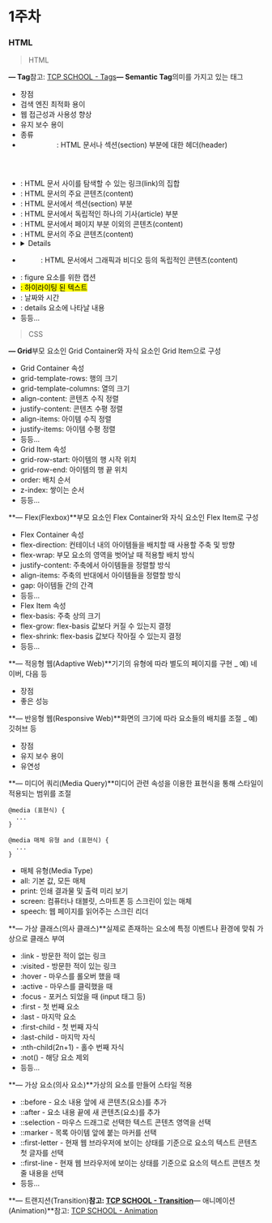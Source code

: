 # 1주차

### HTML

> HTML
> 

**— Tag**참고: [TCP SCHOOL - Tags](http://www.tcpschool.com/html-tags/intro)**— Semantic Tag**의미를 가지고 있는 태그

- 장점
- 검색 엔진 최적화 용이
- 웹 접근성과 사용성 향상
- 유지 보수 용이
- 종류
- <header>: HTML 문서나 섹션(section) 부분에 대한 헤더(header)
- <nav>: HTML 문서 사이를 탐색할 수 있는 링크(link)의 집합
- <aside>: HTML 문서의 주요 콘텐츠(content)
- <section>: HTML 문서에서 섹션(section) 부분
- <article>: HTML 문서에서 독립적인 하나의 기사(article) 부분
- <footer>: HTML 문서에서 페이지 부분 이외의 콘텐츠(content)
- <main>: HTML 문서의 주요 콘텐츠(content)
- <details>: 사용자가 보거나 숨길 수 있는 추가적인 설명문
- <figure>: HTML 문서에서 그래픽과 비디오 등의 독립적인 콘텐츠(content)
- <figcaption>: figure 요소를 위한 캡션
- <mark>: 하이라이팅 된 텍스트
- <time>: 날짜와 시간
- <summary>: details 요소에 나타날 내용
- 등등…

> CSS
> 

**— Grid**부모 요소인 Grid Container와 자식 요소인 Grid Item으로 구성

- Grid Container 속성
- grid-template-rows: 행의 크기
- grid-template-columns: 열의 크기
- align-content: 콘텐츠 수직 정렬
- justify-content: 콘텐츠 수평 정렬
- align-items: 아이템 수직 정렬
- justify-items: 아이템 수평 정렬
- 등등…
- Grid Item 속성
- grid-row-start: 아이템의 행 시작 위치
- grid-row-end: 아이템의 행 끝 위치
- order: 배치 순서
- z-index: 쌓이는 순서
- 등등…

**— Flex(Flexbox)**부모 요소인 Flex Container와 자식 요소인 Flex Item로 구성

- Flex Container 속성
- flex-direction: 컨테이너 내의 아이템들을 배치할 때 사용할 주축 및 방향
- flex-wrap: 부모 요소의 영역을 벗어날 때 적용할 배치 방식
- justify-content: 주축에서 아이템들을 정렬할 방식
- align-items: 주축의 반대에서 아이템들을 정렬할 방식
- gap: 아이템들 간의 간격
- 등등…
- Flex Item 속성
- flex-basis: 주축 상의 크기
- flex-grow: flex-basis 값보다 커질 수 있는지 결정
- flex-shrink: flex-basis 값보다 작아질 수 있는지 결정
- 등등…

**— 적응형 웹(Adaptive Web)**기기의 유형에 따라 별도의 페이지를 구현 _ 예) 네이버, 다음 등

- 장점
- 좋은 성능

**— 반응형 웹(Responsive Web)**화면의 크기에 따라 요소들의 배치를 조절 _ 예) 깃허브 등

- 장점
- 유지 보수 용이
- 유연성

**— 미디어 쿼리(Media Query)**미디어 관련 속성을 이용한 표현식을 통해 스타일이 적용되는 범위를 조절

```
@media (표현식) {
  ...
}

@media 매체 유형 and (표현식) {
  ...
}
```

- 매체 유형(Media Type)
- all: 기본 값, 모든 매체
- print: 인쇄 결과물 및 출력 미리 보기
- screen: 컴퓨터나 태블릿, 스마트폰 등 스크린이 있는 매체
- speech: 웹 페이지를 읽어주는 스크린 리더

**— 가상 클래스(의사 클래스)**실제로 존재하는 요소에 특정 이벤트나 환경에 맞춰 가상으로 클래스 부여

- :link - 방문한 적이 없는 링크
- :visited - 방문한 적이 있는 링크
- :hover - 마우스를 롤오버 했을 때
- :active - 마우스를 클릭했을 때
- :focus - 포커스 되었을 때 (input 태그 등)
- :first - 첫 번째 요소
- :last - 마지막 요소
- :first-child - 첫 번째 자식
- :last-child - 마지막 자식
- :nth-child(2n+1) - 홀수 번째 자식
- :not() - 해당 요소 제외
- 등등…

**— 가상 요소(의사 요소)**가상의 요소를 만들어 스타일 적용

- ::before - 요소 내용 앞에 새 콘텐츠(요소)를 추가
- ::after - 요소 내용 끝에 새 콘텐츠(요소)를 추가
- ::selection - 마우스 드래그로 선택한 텍스트 콘텐츠 영역을 선택
- ::marker - 목록 아이템 앞에 붙는 마커를 선택
- ::first-letter - 현재 웹 브라우저에 보이는 상태를 기준으로 요소의 텍스트 콘텐츠 첫 글자를 선택
- ::first-line - 현재 웹 브라우저에 보이는 상태를 기준으로 요소의 텍스트 콘텐츠 첫 줄 내용을 선택
- 등등…

**— 트랜지션(Transition)**참고: [TCP SCHOOL - Transition](http://www.tcpschool.com/css/css3_transform_transition)**— 애니메이션(Animation)**참고: [TCP SCHOOL - Animation](http://www.tcpschool.com/css/css3_transform_animation)